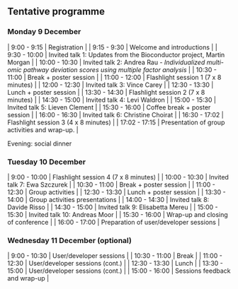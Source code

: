 ## Tentative programme

### Monday 9 December


| 9:00 - 9:15   | Registration                                                                                                     |
| 9:15 - 9:30   | Welcome and introductions                                                                                        |
| 9:30 - 10:00  | Invited talk 1: Updates from the Bioconductor project, Martin Morgan                                             |
| 10:00 - 10:30 | Invited talk 2: Andrea Rau - *Individualized multi-omic pathway deviation scores using multiple factor analysis* |
| 10:30 - 11:00 | Break + poster session                                                                                           |
| 11:00 - 12:00 | Flashlight session 1 (7 x 8 minutes)                                                                             |
| 12:00 - 12:30 | Invited talk 3: Vince Carey                                                                                      |
| 12:30 - 13:30 | Lunch  + poster session                                                                                          |
| 13:30 - 14:30 | Flashlight session 2 (7 x 8 minutes)                                                                             |
| 14:30 - 15:00 | Invited talk 4: Levi Waldron                                                                                     |
| 15:00 - 15:30 | Invited talk 5: Lieven Clement                                                                                   |
| 15:30 - 16:00 | Coffee break + poster session                                                                                    |
| 16:00 - 16:30 | Invited talk 6: Christine Choirat                                                                                |
| 16:30 - 17:02 | Flashlight session 3 (4 x 8 minutes)                                                                             |
| 17:02 - 17:15 | Presentation of group activities and wrap-up.                                                                    |

Evening: social dinner

### Tuesday 10 December

| 9:00 - 10:00  | Flashlight session 4 (7 x 8 minutes)   |
| 10:00 - 10:30 | Invited talk 7: Ewa Szczurek           |
| 10:30 - 11:00 | Break + poster session                 |
| 11:00 - 12:30 | Group activities                       |
| 12:30 - 13:30 | Lunch + poster session                 |
| 13:30 - 14:00 | Group activities presentations         |
| 14:00 - 14:30 | Invited talk 8: Davide Risso           |
| 14:30 - 15:00 | Invited talk 9: Elisabetta Mereu       |
| 15:00 - 15:30 | Invited talk 10: Andreas Moor          |
| 15:30 - 16:00 | Wrap-up and closing of conference      |
| 16:00 - 17:00 | Preparation of user/developer sessions |

### Wednesday 11 December (optional)

| 9:00 - 10:30  | User/developer sessions         |
| 10:30 - 11:00 | Break                           |
| 11:00 - 12:30 | User/developer sessions (cont.) |
| 12:30 - 13:30 | Lunch                           |
| 13:30 - 15:00 | User/developer sessions (cont.) |
| 15:00 - 16:00 | Sessions feedback and wrap-up   |
